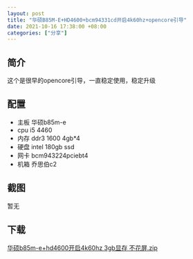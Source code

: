 ```yaml
---
layout: post
title: "华硕B85M-E+HD4600+bcm94331cd开启4k60hz+opencore引导"
date: 2021-10-16 17:38:00 +08:00
categories: ["分享"]
---
```


## 简介

这个是很早的opencore引导，一直稳定使用，稳定升级

## 配置

+   主板 华硕b85m-e
+   cpu i5 4460
+   内存 ddr3 1600 4gb\*4
+   硬盘 intel 180gb ssd
+   网卡 bcm943224pciebt4
+   机箱 乔思伯c2

## 截图

暂无

## 下载

[华硕b85m-e+hd4600开启4k60hz 3gb显存 不花屏.zip](https://blogcdn.asbid.cn/2021/10/16/1634348043.zip)